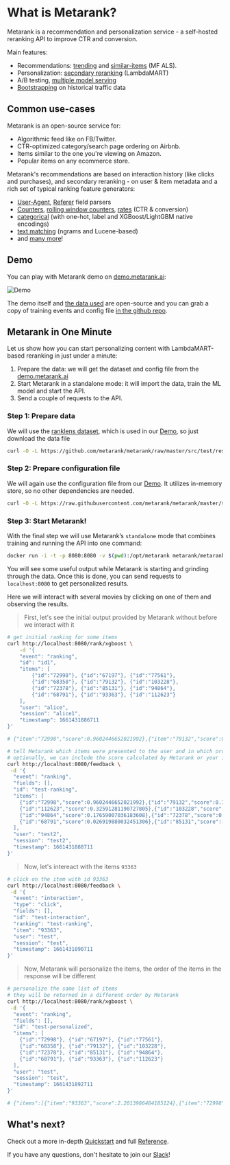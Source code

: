 # What is Metarank?

Metarank is a recommendation and personalization service - a self-hosted reranking API to improve CTR and conversion. 

Main features:
* Recommendations: [trending](configuration/recommendations/trending.md) and [similar-items](configuration/recommendations/trending.md) (MF ALS). 
* Personalization: [secondary reranking](quickstart/quickstart.md) (LambdaMART)
* A/B testing, [multiple model serving](configuration/overview.md#models)
* [Bootstrapping](quickstart/quickstart.md#quickstart) on historical traffic data

## Common use-cases

Metarank is an open-source service for:
* Algorithmic feed like on FB/Twitter.
* CTR-optimized category/search page ordering on Airbnb. 
* Items similar to the one you're viewing on Amazon.
* Popular items on any ecommerce store.

Metarank's recommendations are based on interaction history (like clicks and purchases), and secondary reranking - on user & item metadata and a rich set of typical ranking feature generators:
* [User-Agent](configuration/features/user-session.md#user-agent-field-extractor), [Referer](configuration/features/user-session.md#referer) field parsers
* [Counters](configuration/features/counters.md#counters), [rolling window counters](configuration/features/counters.md#windowed-counter), [rates](configuration/features/counters.md#rate) (CTR & conversion)
* [categorical](configuration/features/scalar.md#index-vs-one-hot-what-to-choose) (with one-hot, label and XGBoost/LightGBM native encodings)
* [text matching](configuration/features/text.md#fieldmatch) (ngrams and Lucene-based)
* and [many more](configuration/feature-extractors.md)!

## Demo

You can play with Metarank demo on [demo.metarank.ai](https://demo.metarank.ai):

![Demo](./img/demo.gif)

The demo itself and [the data used](https://github.com/metarank/msrd) are open-source and you can grab a copy of training events and config file [in the github repo](https://github.com/metarank/metarank/tree/master/src/test/resources/ranklens).

## Metarank in One Minute

Let us show how you can start personalizing content with LambdaMART-based reranking in just under a minute:

1. Prepare the data: we will get the dataset and config file from the [demo.metarank.ai](https://demo.metarank.ai)
2. Start Metarank in a standalone mode: it will import the data, train the ML model and start the API.
3. Send a couple of requests to the API.

### Step 1: Prepare data

We will use the [ranklens dataset](https://github.com/metarank/ranklens), which is used in our [Demo](https://demo.metarank.ai), so just download the data file

```bash
curl -O -L https://github.com/metarank/metarank/raw/master/src/test/resources/ranklens/events/events.jsonl.gz
```

### Step 2: Prepare configuration file

We will again use the configuration file from our [Demo](https://demo.metarank.ai). It utilizes in-memory store, so no other dependencies are needed.

```bash
curl -O -L https://raw.githubusercontent.com/metarank/metarank/master/src/test/resources/ranklens/config.yml
```

### Step 3: Start Metarank!

With the final step we will use Metarank’s `standalone` mode that combines training and running the API into one command:

```bash
docker run -i -t -p 8080:8080 -v $(pwd):/opt/metarank metarank/metarank:latest standalone --config /opt/metarank/config.yml --data /opt/metarank/events.jsonl.gz
```

You will see some useful output while Metarank is starting and grinding through the data. Once this is done, you can send requests to `localhost:8080` to get personalized results.

Here we will interact with several movies by clicking on one of them and observing the results. 

> First, let's see the initial output provided by Metarank without before we interact with it

```bash
# get initial ranking for some items
curl http://localhost:8080/rank/xgboost \
    -d '{
    "event": "ranking",
    "id": "id1",
    "items": [
        {"id":"72998"}, {"id":"67197"}, {"id":"77561"},
        {"id":"68358"}, {"id":"79132"}, {"id":"103228"}, 
        {"id":"72378"}, {"id":"85131"}, {"id":"94864"}, 
        {"id":"68791"}, {"id":"93363"}, {"id":"112623"}
    ],
    "user": "alice",
    "session": "alice1",
    "timestamp": 1661431886711
}'

# {"item":"72998","score":0.9602446652021992},{"item":"79132","score":0.7819134441404151},{"item":"68358","score":0.33377910321385645},{"item":"112623","score":0.32591281190727805},{"item":"103228","score":0.31640256043322723},{"item":"77561","score":0.3040782705414116},{"item":"94864","score":0.17659007036183608},{"item":"72378","score":0.06164568676567339},{"item":"93363","score":0.058120639770243385},{"item":"68791","score":0.026919880032451306},{"item":"85131","score":-0.35794106000271037},{"item":"67197","score":-0.48735167237049154}
```

```bash
# tell Metarank which items were presented to the user and in which order from the previous request
# optionally, we can include the score calculated by Metarank or your internal retrieval system
curl http://localhost:8080/feedback \
 -d '{
  "event": "ranking",
  "fields": [],
  "id": "test-ranking",
  "items": [
    {"id":"72998","score":0.9602446652021992},{"id":"79132","score":0.7819134441404151},{"id":"68358","score":0.33377910321385645},
    {"id":"112623","score":0.32591281190727805},{"id":"103228","score":0.31640256043322723},{"id":"77561","score":0.3040782705414116},
    {"id":"94864","score":0.17659007036183608},{"id":"72378","score":0.06164568676567339},{"id":"93363","score":0.058120639770243385},
    {"id":"68791","score":0.026919880032451306},{"id":"85131","score":-0.35794106000271037},{"id":"67197","score":-0.48735167237049154}
  ],
  "user": "test2",
  "session": "test2",
  "timestamp": 1661431888711
}'
```

> Now, let's intereact with the items `93363`

```bash
# click on the item with id 93363
curl http://localhost:8080/feedback \
 -d '{
  "event": "interaction",
  "type": "click",
  "fields": [],
  "id": "test-interaction",
  "ranking": "test-ranking",
  "item": "93363",
  "user": "test",
  "session": "test",
  "timestamp": 1661431890711
}'
```

> Now, Metarank will personalize the items, the order of the items in the response will be different

```bash
# personalize the same list of items
# they will be returned in a different order by Metarank
curl http://localhost:8080/rank/xgboost \
 -d '{
  "event": "ranking",
  "fields": [],
  "id": "test-personalized",
  "items": [
    {"id":"72998"}, {"id":"67197"}, {"id":"77561"},
    {"id":"68358"}, {"id":"79132"}, {"id":"103228"}, 
    {"id":"72378"}, {"id":"85131"}, {"id":"94864"}, 
    {"id":"68791"}, {"id":"93363"}, {"id":"112623"}
  ],
  "user": "test",
  "session": "test",
  "timestamp": 1661431892711
}'

# {"items":[{"item":"93363","score":2.2013986484185124},{"item":"72998","score":1.1542776301073876},{"item":"68358","score":0.9828904282341605},{"item":"112623","score":0.9521647429731446},{"item":"79132","score":0.9258841742518286},{"item":"77561","score":0.8990921381835769},{"item":"103228","score":0.8990921381835769},{"item":"94864","score":0.7131600718467729},{"item":"68791","score":0.624462038351694},{"item":"72378","score":0.5269765094008626},{"item":"85131","score":0.29198666089255343},{"item":"67197","score":0.16412780810560743}]}
```

## What's next? 

Check out a more in-depth [Quickstart](quickstart/quickstart.md) and full [Reference](installation.md). 

If you have any questions, don't hesitate to join our [Slack](https://communityinviter.com/apps/metarank/metarank)!